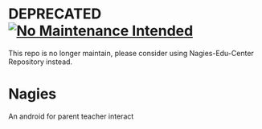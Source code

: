 # DEPRECATED [![No Maintenance Intended](http://unmaintained.tech/badge.svg)](http://unmaintained.tech/)
This repo is no longer maintain, please consider using Nagies-Edu-Center Repository instead. 
# Nagies
An android for parent teacher interact
